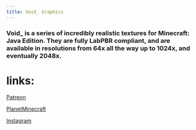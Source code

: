 ```yaml
---
title: Void_ Graphics
---
```


### Void_ is a series of incredibly realistic textures for Minecraft: Java Edition. They are fully LabPBR compliant, and are available in resolutions from 64x all the way up to 1024x, and eventually 2048x.




# links:
[Patreon](https://www.patreon.com/VoidGraphics)

[PlanetMinecraft](https://www.planetminecraft.com/texture-pack/void-texturepack-labpbr-procedural-texturepack-slinkous/)

[Instagram](https://www.instagram.com/VoidCraft_graphics)